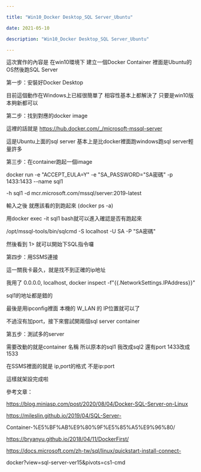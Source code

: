 ```yaml
---

title: "Win10_Docker Desktop_SQL Server_Ubuntu"

date: 2021-05-10

description: "Win10_Docker Desktop_SQL Server_Ubuntu"

---
```




這次實作的內容是 在win10環境下 建立一個Docker Container 裡面是Ubuntu的OS然後跑SQL Server



第一步：安裝好Docker Desktop



目前這個動作在Windows上已經很簡單了 相容性基本上都解決了 只要是win10版本夠新都可以



第二步：找到對應的docker image



這裡的話就是 <https://hub.docker.com/_/microsoft-mssql-server>



這是Ubuntu上面的sql server 基本上是比docker裡面跑windows跑sql server輕量許多



第三步：在container跑起一個image



docker run -e "ACCEPT_EULA=Y" -e "SA_PASSWORD="SA密碼" -p 1433:1433 --name sql1

-h sql1 -d mcr.microsoft.com/mssql/server:2019-latest



輸入之後 就應該看的到跑起來 (docker ps -a)



用docker exec -it sql1 bash就可以進入確認是否有跑起來



/opt/mssql-tools/bin/sqlcmd -S localhost -U SA -P "SA密碼"



然後看到 1> 就可以開始下SQL指令囉



第四步：用SSMS連接



這一關我卡最久，就是找不到正確的ip地址



我用了 0.0.0.0, localhost, docker inspect -f"{{.NetworkSettings.IPAddress}}"

sql1的地址都是錯的



最後是用ipconfig裡面 本機的 W_LAN 的 IP位置就可以了



不過沒有加port，接下來嘗試開兩個sql server container



第五步：測試多的server



需要改動的就是container 名稱 所以原本的sql1 我改成sql2 還有port 1433改成1533



在SSMS裡面的就是 ip,port的格式 不是ip:port



這樣就架設完成啦



參考文章：



https://blog.miniasp.com/post/2020/08/04/Docker-SQL-Server-on-Linux



https://mileslin.github.io/2019/04/SQL-Server-

Container-%E5%BF%AB%E9%80%9F%E5%85%A5%E9%96%80/



https://bryanyu.github.io/2018/04/11/DockerFirst/



https://docs.microsoft.com/zh-tw/sql/linux/quickstart-install-connect-

docker?view=sql-server-ver15&pivots=cs1-cmd




